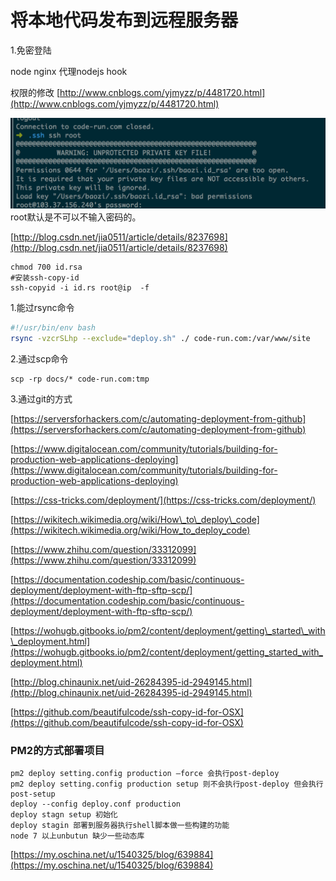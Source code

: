 # 将本地代码发布到远程服务器

1.免密登陆

node nginx 代理nodejs hook

权限的修改 [http://www.cnblogs.com/yjmyzz/p/4481720.html](http://www.cnblogs.com/yjmyzz/p/4481720.html)

![](/assets/SSH.png)root默认是不可以不输入密码的。

[http://blog.csdn.net/jia0511/article/details/8237698](http://blog.csdn.net/jia0511/article/details/8237698)

```
chmod 700 id.rsa
#安装ssh-copy-id
ssh-copyid -i id.rs root@ip  -f
```

1.能过rsync命令

```bash
#!/usr/bin/env bash
rsync -vzcrSLhp --exclude="deploy.sh" ./ code-run.com:/var/www/site
```

2.通过scp命令

```
scp -rp docs/* code-run.com:tmp
```

3.通过git的方式

[https://serversforhackers.com/c/automating-deployment-from-github](https://serversforhackers.com/c/automating-deployment-from-github)

[https://www.digitalocean.com/community/tutorials/building-for-production-web-applications-deploying](https://www.digitalocean.com/community/tutorials/building-for-production-web-applications-deploying)

[https://css-tricks.com/deployment/](https://css-tricks.com/deployment/)

[https://wikitech.wikimedia.org/wiki/How\_to\_deploy\_code](https://wikitech.wikimedia.org/wiki/How_to_deploy_code)

[https://www.zhihu.com/question/33312099](https://www.zhihu.com/question/33312099)

[https://documentation.codeship.com/basic/continuous-deployment/deployment-with-ftp-sftp-scp/](https://documentation.codeship.com/basic/continuous-deployment/deployment-with-ftp-sftp-scp/)

[https://wohugb.gitbooks.io/pm2/content/deployment/getting\_started\_with\_deployment.html](https://wohugb.gitbooks.io/pm2/content/deployment/getting_started_with_deployment.html)

[http://blog.chinaunix.net/uid-26284395-id-2949145.html](http://blog.chinaunix.net/uid-26284395-id-2949145.html)

[https://github.com/beautifulcode/ssh-copy-id-for-OSX](https://github.com/beautifulcode/ssh-copy-id-for-OSX)

### PM2的方式部署项目

```
pm2 deploy setting.config production —force 会执行post-deploy
pm2 deploy setting.config production setup 则不会执行post-deploy 但会执行 post-setup
deploy --config deploy.conf production
deploy stagn setup 初始化
deploy stagin 部署到服务器执行shell脚本做一些构建的功能
node 7 以上unbutun 缺少一些动态库
```

[https://my.oschina.net/u/1540325/blog/639884](https://my.oschina.net/u/1540325/blog/639884)

